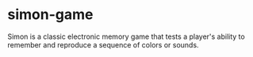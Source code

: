 # simon-game
Simon is a classic electronic memory game that tests a player's ability to remember and reproduce a sequence of colors or sounds.
